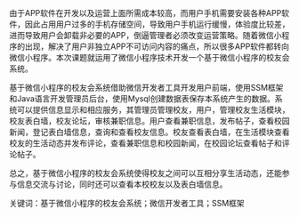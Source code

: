 
由于APP软件在开发以及运营上面所需成本较高，而用户手机需要安装各种APP软件，因此占用用户过多的手机存储空间，导致用户手机运行缓慢，体验度比较差，进而导致用户会卸载非必要的APP，倒逼管理者必须改变运营策略。随着微信小程序的出现，解决了用户非独立APP不可访问内容的痛点，所以很多APP软件都转向微信小程序。本次课题就运用了微信小程序技术开发一个基于微信小程序的校友会系统。

基于微信小程序的校友会系统借助微信开发者工具开发用户前端，使用SSM框架和Java语言开发管理员后台，使用Mysql创建数据表保存本系统产生的数据。系统可以提供信息显示和相应服务，其管理员管理校友，用户，管理校友生活模块，校友表白墙，校友论坛，审核兼职信息。用户查看兼职信息，发布帖子，查看校园新闻，登记表白墙信息，查询和查看校友信息。校友查看表白墙，在生活模块查看校友的生活动态并发布评论，查看兼职信息和校园新闻，在校园论坛查看帖子和评论帖子。

总之，基于微信小程序的校友会系统使得校友之间可以互相分享生活动态，还能参与信息交流与讨论，同时还可以查看本校校友以及表白墙信息。

关键词：基于微信小程序的校友会系统；微信开发者工具；SSM框架
